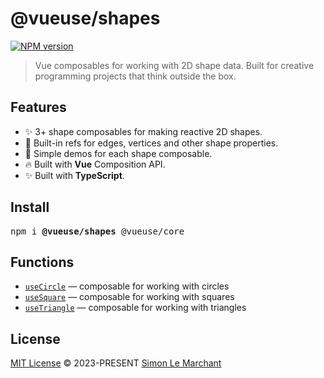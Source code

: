 # @vueuse/shapes

[![NPM version](https://img.shields.io/npm/v/@vueuse/shapes?color=a1b858)](https://www.npmjs.com/package/@vueuse/shapes)

> Vue composables for working with 2D shape data. Built for creative programming projects that think outside the box.

## Features

- ✨ 3+ shape composables for making reactive 2D shapes.
- 📐 Built-in refs for edges, vertices and other shape properties.
- 💎 Simple demos for each shape composable.
- 🔥 Built with **Vue** Composition API.
- ✨ Built with **TypeScript**.

## Install

<pre class='language-bash'>
npm i <b>@vueuse/shapes</b> @vueuse/core
</pre>

## Functions

<!--GENERATED LIST, DO NOT MODIFY MANUALLY-->
<!--FUNCTIONS_LIST_STARTS-->
  - [`useCircle`](https://vueuse.org/shapes/useCircle/) — composable for working with circles
  - [`useSquare`](https://vueuse.org/shapes/useSquare/) — composable for working with squares
  - [`useTriangle`](https://vueuse.org/shapes/useTriangle/) — composable for working with triangles


<!--FUNCTIONS_LIST_ENDS-->

## License

[MIT License](https://github.com/vueuse/vueuse/blob/master/LICENSE) © 2023-PRESENT [Simon Le Marchant](https://github.com/MarchantWeb)
